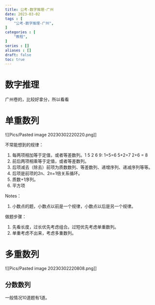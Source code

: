 ```yaml
---
title: 公考-数字推理-广州
date: 2023-03-02
tags : [
	"公考-数字推理-广州",
]
categories : [
	"教程",
]
series : []
aliases : []
draft: false
toc: true
---
```


# 数字推理
广州卷的，比较好拿分，所以看看
# 单重数列

![[Pics/Pasted image 20230302220220.png]]


不常能想到的规律：
1. 每两项相加等于定值，或者等差数列。1 5 2 6 9: 1+5=6 5+2=7 2+6 = 8
2. 前后两项相乘等于定值，或者等差数列。
3. 后项减去（除去）前项为质数数列、等差数列、递增序列、递减序列等等。
4. 后项是前项的2n、2n+1倍关系循环。
5. 质数+1序列。
6. 平方项

Notes：
1. 小数点的题，小数点以前是一个规律，小数点以后是另一个规律。

做题步骤：
1. 先看长度，过长优先考虑组合。过短优先考虑单重数列。
2. 单重考虑不出来，考虑多重数列。

# 多重数列
![[Pics/Pasted image 20230302220808.png]]

## 分数数列
一般情况10道题有1道。